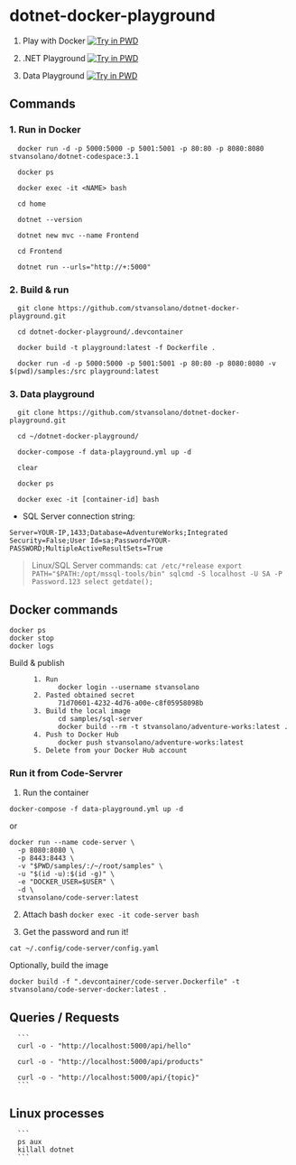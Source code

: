 # dotnet-docker-playground

1) Play with Docker
[![Try in PWD](https://raw.githubusercontent.com/play-with-docker/stacks/master/assets/images/button.png)](https://labs.play-with-docker.com/?stack=https://raw.githubusercontent.com/stvansolano/dotnet-docker-playground/main/docker-compose.yml)

2) .NET Playground
[![Try in PWD](https://raw.githubusercontent.com/play-with-docker/stacks/master/assets/images/button.png)](https://labs.play-with-docker.com/?stack=https://raw.githubusercontent.com/stvansolano/dotnet-docker-playground/main/docker-compose.yml)

3) Data Playground
[![Try in PWD](https://raw.githubusercontent.com/play-with-docker/stacks/master/assets/images/button.png)](https://labs.play-with-docker.com/?stack=https://raw.githubusercontent.com/stvansolano/dotnet-docker-playground/main/data-playground.yml)

## Commands

### 1. Run in Docker

      docker run -d -p 5000:5000 -p 5001:5001 -p 80:80 -p 8080:8080 stvansolano/dotnet-codespace:3.1

      docker ps

      docker exec -it <NAME> bash
      
      cd home

      dotnet --version

      dotnet new mvc --name Frontend

      cd Frontend

      dotnet run --urls="http://+:5000"

### 2. Build & run

      git clone https://github.com/stvansolano/dotnet-docker-playground.git

      cd dotnet-docker-playground/.devcontainer
      
      docker build -t playground:latest -f Dockerfile . 

      docker run -d -p 5000:5000 -p 5001:5001 -p 80:80 -p 8080:8080 -v $(pwd)/samples:/src playground:latest

### 3. Data playground

      git clone https://github.com/stvansolano/dotnet-docker-playground.git

      cd ~/dotnet-docker-playground/
      
      docker-compose -f data-playground.yml up -d 

      clear

      docker ps

      docker exec -it [container-id] bash

- SQL Server connection string:

```
Server=YOUR-IP,1433;Database=AdventureWorks;Integrated Security=False;User Id=sa;Password=YOUR-PASSWORD;MultipleActiveResultSets=True
```
> Linux/SQL Server commands:
      ```
      cat /etc/*release
      export PATH="$PATH:/opt/mssql-tools/bin"
      sqlcmd -S localhost -U SA -P Password.123
      select getdate();
      ```

## Docker commands

```
docker ps
docker stop
docker logs
```

Build & publish 

```
      1. Run 
            docker login --username stvansolano
      2. Pasted obtained secret
            71d70601-4232-4d76-a00e-c8f05958098b
      3. Build the local image
            cd samples/sql-server
            docker build --rm -t stvansolano/adventure-works:latest .
      4. Push to Docker Hub
            docker push stvansolano/adventure-works:latest
      5. Delete from your Docker Hub account
```

### Run it from Code-Servrer

1) Run the container

```
docker-compose -f data-playground.yml up -d 
```

or

```
docker run --name code-server \
  -p 8080:8080 \
  -p 8443:8443 \
  -v "$PWD/samples/:/~/root/samples" \
  -u "$(id -u):$(id -g)" \
  -e "DOCKER_USER=$USER" \
  -d \
  stvansolano/code-server:latest
```

2) Attach bash
`docker exec -it code-server bash`

3) Get the password and run it!

`cat ~/.config/code-server/config.yaml`

Optionally, build the image

`docker build -f ".devcontainer/code-server.Dockerfile" -t stvansolano/code-server-docker:latest .`

## Queries / Requests

      ```
      curl -o - "http://localhost:5000/api/hello"

      curl -o - "http://localhost:5000/api/products"

      curl -o - "http://localhost:5000/api/{topic}"
      ```

## Linux processes

      ```
      ps aux
      killall dotnet
      ```
